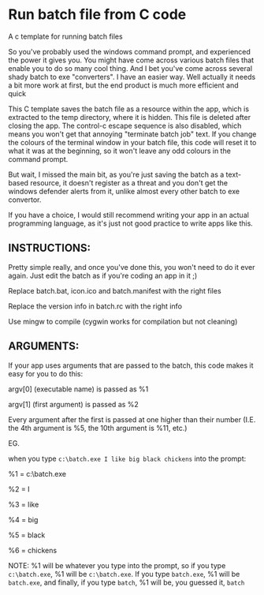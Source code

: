 # Run batch file from C code
A c template for running batch files

So you've probably used the windows command prompt, and experienced the power it gives you. You might have come across various batch files that enable you to do so many cool thing. And I bet you've come across several shady batch to exe "converters". I have an easier way. Well actually it needs a bit more work at first, but the end product is much more efficient and quick

This C template saves the batch file as a resource within the app, which is extracted to the temp directory, where it is hidden. This file is deleted after closing the app. The control-c escape sequence is also disabled, which means you won't get that annoying "terminate batch job" text. If you change the colours of the terminal window in your batch file, this code will reset it to what it was at the beginning, so it won't leave any odd colours in the command prompt.

But wait, I missed the main bit, as you're just saving the batch as a text-based resource, it doesn't register as a threat and you don't get the windows defender alerts from it, unlike almost every other batch to exe convertor.

If you have a choice, I would still recommend writing your app in an actual programming language, as it's just not good practice to write apps like this.

## INSTRUCTIONS: 
Pretty simple really, and once you've done this, you won't need to do it ever again. Just edit the batch as if you're coding an app in it ;)

Replace batch.bat, icon.ico and batch.manifest with the right files

Replace the version info in batch.rc with the right info

Use mingw to compile (cygwin works for compilation but not cleaning)


## ARGUMENTS:

If your app uses arguments that are passed to the batch, this code makes it easy for you to do this:

argv[0] (executable name) is passed as %1

argv[1] (first argument) is passed as %2

Every argument after the first is passed at one higher than their number (I.E. the 4th argument is %5, the 10th argument is %11, etc.)


EG.

when you type ```c:\batch.exe I like big black chickens``` into the prompt:

%1 = c:\batch.exe

%2 = I

%3 = like

%4 = big

%5 = black

%6 = chickens

NOTE: %1 will be whatever you type into the prompt, so if you type ```c:\batch.exe```, %1 will be ```c:\batch.exe```. If you type ```batch.exe```, %1 will be ```batch.exe```, and finally, if you type ```batch```, %1 will be, you guessed it, ```batch```
